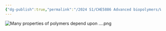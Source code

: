 ```yaml
---
{"dg-publish":true,"permalink":"/2024 S1/CHE5886 Advanced biopolymers/WHY/","dgPassFrontmatter":true}
---
```



![Many properties of polymers depend upon ….png](/img/user/2024%20S1/screenshot/Many%20properties%20of%20polymers%20depend%20upon%20%E2%80%A6.png)

